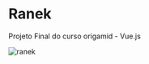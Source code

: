 # Ranek
Projeto Final do curso origamid - Vue.js

![ranek](https://user-images.githubusercontent.com/47644815/162103889-7448af63-fd21-4b60-8614-a00b76d6d110.png)
